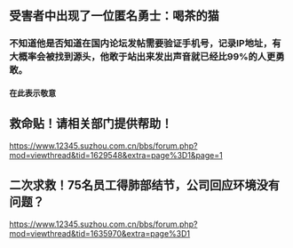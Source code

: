## 受害者中出现了一位匿名勇士：喝茶的猫

### 不知道他是否知道在国内论坛发帖需要验证手机号，记录IP地址，有大概率会被找到源头，他敢于站出来发出声音就已经比99%的人更勇敢。
#### 在此表示敬意

## 救命贴！请相关部门提供帮助！
https://www.12345.suzhou.com.cn/bbs/forum.php?mod=viewthread&tid=1629548&extra=page%3D1&page=1

## 二次求救！75名员工得肺部结节，公司回应环境没有问题？
https://www.12345.suzhou.com.cn/bbs/forum.php?mod=viewthread&tid=1635970&extra=page%3D1
